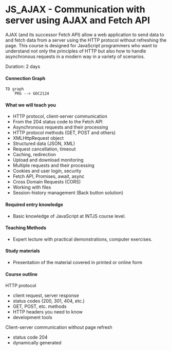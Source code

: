 # JS_AJAX - Communication with server using AJAX and Fetch API  
AJAX (and its successor Fetch API) allow a web application to send data to and fetch data from a server using the HTTP protocol without refreshing the page. This course is designed for JavaScript programmers who want to understand not only the principles of HTTP but also how to handle asynchronous requests in a modern way in a variety of scenarios.   

Duration: 2 days

#### Connection Graph
```mermaid
TD graph
    PRG --> GOC2124
```

#### What we will teach you
* HTTP protocol, client-server communication
* From the 204 status code to the Fetch API
* Asynchronous requests and their processing
* HTTP protocol methods (GET, POST and others)
* XMLHttpRequest object
* Structured data (JSON, XML)
* Request cancellation, timeout
* Caching, redirection
* Upload and download monitoring
* Multiple requests and their processing
* Cookies and user login, security
* Fetch API, Promises, await, async
* Cross Domain Requests (CORS)
* Working with files
* Session-history management (Back button solution)

#### Required entry knowledge
* Basic knowledge of JavaScript at INTJS course level.

#### Teaching Methods
* Expert lecture with practical demonstrations, computer exercises.

#### Study materials
* Presentation of the material covered in printed or online form

#### Course outline
HTTP protocol
* client request, server response
* status codes (200, 301, 404, etc.)
* GET, POST, etc. methods
* HTTP headers you need to know 
* development tools

Client-server communication without page refresh
* status code 204
* dynamically generated <script src="">
* XMLHttpRequest (XHR, AJAX)
* Fetch API
* briefly about other technologies (WebSockets, Server-Sent Events, WebRTC)

Processing asynchronous requests
* events: from readystatechange to load
* error conditions
* Promises
* await, async

Structured data
* enctype attribute, Content-Type header
* XML
* JSON

Request timing
* timeout
* abort
* multiple requests

Caching, redirection

Actual download or upload progress

User login, cookies

Cross-domain requests (CORS)

Working with files
* files accessed by the user (input, drag&drop)
* file upload (FormData)
* file downloads (working with binary data)

Session-history management (Back button solution)

Fetch API - modern successor of AJAX